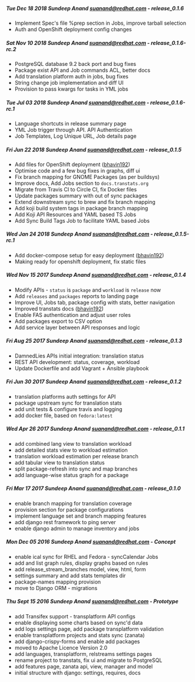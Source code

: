 ##### Tue Dec 18 2018 Sundeep Anand <suanand@redhat.com> - release_0.1.6
* Implement Spec's file %prep section in Jobs, improve tarball selection
* Auth and OpenShift deployment config changes

##### Sat Nov 10 2018 Sundeep Anand <suanand@redhat.com> - release_0.1.6-rc.2
* PostgreSQL database 9.2 back port and bug fixes
* Package exist API and Job commands ACL, better docs
* Add translation platform auth in jobs, bug fixes
* String change job implementation and diff UI
* Provision to pass kwargs for tasks in YML jobs

##### Tue Jul 03 2018 Sundeep Anand <suanand@redhat.com> - release_0.1.6-rc.1
* Language shortcuts in release summary page
* YML Job trigger through API. API Authentication
* Job Templates, Log Unique URL, Job details page

##### Fri Jun 22 2018 Sundeep Anand <suanand@redhat.com> - release_0.1.5
* Add files for OpenShift deployment ([bhavin192](https://github.com/bhavin192))
* Optimise code and a few bug fixes in graphs, diff ui
* Fix branch mapping for GNOME Packages (as per buildsys)
* Improve docs, Add Jobs section to `docs.transtats.org`
* Migrate from Travis CI to Circle CI, fix Docker files
* Update packages summary with out of sync packages
* Extend downstream sync to brew and fix branch mapping
* Add koji build system tags in package branch mapping
* Add Koji API Resources and YAML based TS Jobs
* Add Sync Build Tags Job to facilitate YAML based Jobs

##### Wed Jan 24 2018 Sundeep Anand <suanand@redhat.com> - release_0.1.5-rc.1
* Add docker-compose setup for easy deployment ([bhavin192](https://github.com/bhavin192))
* Making ready for openshift deployment, fix static files

##### Wed Nov 15 2017 Sundeep Anand <suanand@redhat.com> - release_0.1.4
* Modify APIs - `status` is `package` and `workload` is `release` now
* Add `releases` and `packages` reports to landing page
* Improve UI, Jobs tab, package config with stats, better navigation
* Improved transtats docs ([bhavin192](https://github.com/bhavin192))
* Enable FAS authentication and adjust user roles
* Add packages export to CSV option
* Add service layer between API responses and logic

##### Fri Aug 25 2017 Sundeep Anand <suanand@redhat.com> - release_0.1.3
* DamnedLies APIs initial integration: translation status
* REST API development: status, coverage, workload
* Update Dockerfile and add Vagrant + Ansible playbook

##### Fri Jun 30 2017 Sundeep Anand <suanand@redhat.com> - release_0.1.2
* translation platforms auth settings for API
* package upstream sync for translation stats
* add unit tests & configure travis and logging
* add docker file, based on `fedora:latest`

##### Wed Apr 26 2017 Sundeep Anand <suanand@redhat.com> - release_0.1.1
* add combined lang view to translation workload
* add detailed stats view to workload estimation
* translation workload estimation per release branch
* add tabular view to translation status
* split package-refresh into sync and map branches
* add language-wise status graph for a package

##### Fri Mar 17 2017 Sundeep Anand <suanand@redhat.com> - release_0.1.0
* enable branch mapping for translation coverage
* provision section for package configurations
* implement language set and branch mapping features
* add django rest framework to ping server
* enable django admin to manage inventory and jobs

##### Mon Dec 05 2016 Sundeep Anand <suanand@redhat.com> - Concept
* enable ical sync for RHEL and Fedora - syncCalendar Jobs
* add and list graph rules, display graphs based on rules
* add release_stream_branches model, view, html, form
* settings summary and add stats templates dir
* package-names mapping provision
* move to Django ORM - migrations

##### Thu Sept 15 2016 Sundeep Anand <suanand@redhat.com> - Prototype
* add Transifex support - transplatform API configs
* enable displaying some charts based on sync'd data
* add logs settings page, add package transplatform validation
* enable transplatform projects and stats sync (zanata)
* add django-crispy-forms and enable add packages
* moved to Apache Licence Version 2.0
* add languages, transplatform, relstreams settings pages
* rename project to transtats, fix ui and migrate to PostgreSQL
* add features page, zanata api, view, manager and model
* initial structure with django: settings, requires, docs
